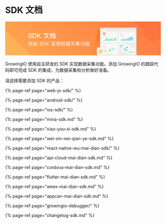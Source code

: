 # SDK 文档

![](../.gitbook/assets/bang-zhu-wen-dang-banner2.jpg)

GrowingIO 使用自主研发的 SDK 实现数据采集功能。添加 GrowingIO 的跟踪代码即可完成 SDK 的集成，为数据采集和分析做好准备。

请选择需要添加 SDK 的产品：

{% page-ref page="web-js-sdk/" %}

{% page-ref page="android-sdk/" %}

{% page-ref page="ios-sdk/" %}

{% page-ref page="mina-sdk.md" %}

{% page-ref page="xiao-you-xi-sdk.md" %}

{% page-ref page="wei-xin-nei-qian-ye-sdk.md" %}

{% page-ref page="react-native-wu-mai-dian-sdk/" %}

{% page-ref page="api-cloud-mai-dian-sdk.md" %}

{% page-ref page="cordova-mai-dian-sdk.md" %}

{% page-ref page="flutter-mai-dian-sdk.md" %}

{% page-ref page="weex-mai-dian-sdk.md" %}

{% page-ref page="appcan-mai-dian-sdk.md" %}

{% page-ref page="growingio-debugger/" %}

{% page-ref page="changelog-sdk.md" %}

